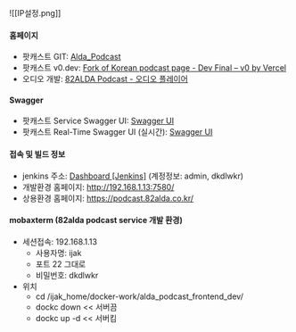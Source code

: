 
![[IP설정.png]]

#### 홈페이지
- 팟캐스트 GIT: [Alda_Podcast](http://dev.ijaksnc.co.kr/organizations/Alda_Podcast)
- 팟캐스트 v0.dev: [Fork of Korean podcast page - Dev Final – v0 by Vercel](https://v0.dev/chat/fork-of-korean-podcast-page-dev-final-1p3twpdaDi8)
- 오디오  개발: [82ALDA Podcast - 오디오 플레이어](http://52.79.86.180:3100/test/audio)

#### Swagger
- 팟캐스트 Service Swagger UI: [Swagger UI](http://192.168.1.13:7581/webjars/swagger-ui/index.html)
- 팟캐스트 Real-Time Swagger UI (실시간): [Swagger UI](https://apidev.82alda.co.kr:4000/api-docs)

#### 접속 및 빌드 정보
- jenkins 주소: [Dashboard [Jenkins]](http://192.168.1.11:7500/) (계정정보: admin, dkdlwkr)
- 개발환경 홈페이지: http://192.168.1.13:7580/
- 상용환경 홈페이지: https://podcast.82alda.co.kr/

#### mobaxterm (82alda podcast service 개발 환경)
- 세션접속: 192.168.1.13
	- 사용자명: ijak
	- 포트 22 그대로
	- 비밀번호: dkdlwkr
- 위치
	- cd /ijak_home/docker-work/alda_podcast_frontend_dev/
	- dockc down << 서버끔
	- dockc up -d << 서버킴